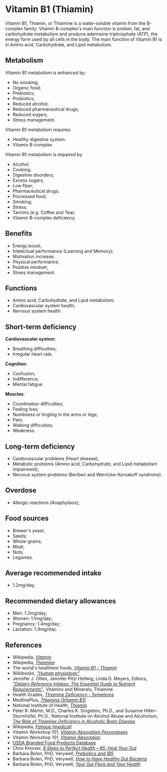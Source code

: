 # Vitamin B1 (Thiamin)
Vitamin B1, Thiamin, or Thiamine is a water-soluble vitamin from the B-complex family. Vitamin B-complex's main function is protein, fat, and carbohydrate metabolism and produce adenosine triphosphate (ATP), the energy form used by all cells in the body. The main function of Vitamin B1 is in Amino acid, Carbohydrate, and Lipid metabolism.

## Metabolism
Vitamin B1 metabolism is enhanced by:
- No smoking;
- Organic food;
- Prebiotics;
- Probiotics;
- Reduced alcohol;
- Reduced pharmaceutical drugs;
- Reduced sugars;
- Stress management.

Vitamin B1 metabolism requires:
- Healthy digestive system.
- Vitamin B-complex.

Vitamin B1 metabolism is impaired by:
- Alcohol;
- Cooking;
- Digestive disorders;
- Excess sugars;
- Low fiber;
- Pharmaceutical drugs;
- Processed food;
- Smoking;
- Stress;
- Tannins (e.g. Coffee and Tea);
- Vitamin B-complex deficiency.

## Benefits
- Energy boost;
- Intelectual performance (Learning and Memory);
- Motivation increase;
- Physical performance;
- Positive mindset;
- Stress management.

## Functions
- Amino acid, Carbohydrate, and Lipid metabolism;
- Cardiovascular system health;
- Nervous system health.

## Short-term deficiency
__Cardiovascular system__:
- Breathing difficulties;
- Irregular heart rate.

__Cognition__:
- Confusion;
- Indifference;
- Mental fatigue.

__Muscles__:
- Coordination difficulties;
- Feeling loss;
- Numbness or tingling in the arms or legs;
- Pain;
- Walking difficulties;
- Weakness.

## Long-term deficiency
- Cardiovascular problems (Heart disease);
- Metabolic problems (Amino acid, Carbohydrate, and Lipid metabolism impairment);
- Nervous system problems (Beriberi and Wernicke-Korsakoff syndrome).

## Overdose
- Allergic reactions (Anaphylaxis);

## Food sources
- Brewer's yeast;
- Seeds;
- Whole-grains;
- Meat;
- Nuts;
- Legumes.

## Average recommended intake
- 1.2mg/day;

## Recommended dietary allowances
- Men: 1.2mg/day;
- Women: 1.1mg/day;
- Pregnancy: 1.4mg/day;
- Lactation: 1.4mg/day.

## References
- Wikipedia, [_Vitamin_](https://en.wikipedia.org/wiki/Vitamin)
- Wikipedia, [_Thiamine_](https://en.wikipedia.org/wiki/Thiamine)
- The world's healthiest foods, [_Vitamin B1 - Thiamin_](http://www.whfoods.com/genpage.php?tname=nutrient&dbid=100)
- Wikibooks, [_"Human physiology"_](https://en.Wikibooks.org/wiki/Human_Physiology/Nutrition#Vitamins)
- Jennifer J. Otten, Jennifer Pitzi Hellwig, Linda D. Meyers, Editors, [_"Dietary Reference Intakes: The Essential Guide to Nutrient Requirements"_](https://www.amazon.com/Dietary-Reference-Intakes-Essential-Requirements/dp/0309157420), Vitamins and Minerals, Thiamine
- Health Grades, [_Thiamine Deficiency - Symptoms_](https://www.healthgrades.com/right-care/food-nutrition-and-diet/thiamine-deficiency--symptoms)
- MedlinePlus, [_Thiamine (Vitamin B1)_](https://medlineplus.gov/druginfo/natural/965.html)
- National Institute of Health, [_Thiamin_](https://ods.od.nih.gov/factsheets/Thiamin-HealthProfessional/)
- Peter R. Martin, M.D., Charles K. Singleton, Ph.D., and Susanne Hiller–Sturmhöfel, Ph.D., National Institute on Alcohol Abuse and Alcoholism, [_The Role of Thiamine Deficiency in Alcoholic Brain Disease_](https://pubs.niaaa.nih.gov/publications/arh27-2/134-142.htm)
- Wikipedia, [_Fatigue (medical)_](https://en.wikipedia.org/wiki/Fatigue_(medical)#Mental_fatigue)
- Vitamin Workshop 101, [_Vitamin Absorption Percentages_](http://www.vitaminworkshop.com/vitamin-absorption/2010/5/7/vitamin-absorption-percentages.html)
- Vitamin Workshop 101, [_Vitamin Absorption_](http://www.vitaminworkshop.com/vitamin-absorption/2010/5/9/vitamin-absorption.html)
- [USDA Branded Food Products Database](https://ndb.nal.usda.gov/ndb/nutrients/report/nutrientsfrm?max=1000&offset=0&totCount=0&nutrient1=404&nutrient2=&nutrient3=&subset=0&sort=c&measureby=g)
- Chris Kresser, [_9 Steps to Perfect Health – #5: Heal Your Gut_](https://chriskresser.com/9-steps-to-perfect-health-5-heal-your-digestive-system)
- Barbara Bolen, PhD, Verywell, [_Prebiotics and IBS_](https://www.verywell.com/prebiotics-and-ibs-1944748)
- Barbara Bolen, PhD, Verywell, [_How to Have Healthy Gut Bacteria_](https://www.verywell.com/how-to-have-healthy-digestive-system-bacteria-1945326)
- Barbara Bolen, PhD, Verywell, [_Your Gut Flora and Your Health_](https://www.verywell.com/what-are-your-digestive-system-flora-1944914)